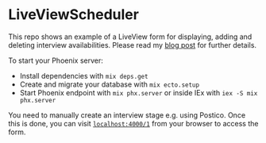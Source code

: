 # LiveViewScheduler

This repo shows an example of a LiveView form for displaying, adding and deleting interview availabilities. Please read my [blog post](https://medium.com/@karoline.lende/44b17d522599) for further details.

To start your Phoenix server:

- Install dependencies with `mix deps.get`
- Create and migrate your database with `mix ecto.setup`
- Start Phoenix endpoint with `mix phx.server` or inside IEx with `iex -S mix phx.server`

You need to manually create an interview stage e.g. using Postico. Once this is done, you can visit [`localhost:4000/1`](http://localhost:4000/1) from your browser to access the form.
